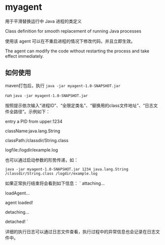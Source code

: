 # myagent
用于平滑替换运行中 Java 进程的类定义

Class definition for smooth replacement of running Java processes

使用该 agent 可以在不重启进程的情况下修改代码，并且立即生效。

The agent can modify the code without restarting the process and take effect immediately.

## 如何使用
maven打包后，执行 `java -jar myagent-1.0-SNAPSHOT.jar`

run `java -jar myagent-1.0-SNAPSHOT.jar`


按照提示依次输入“进程ID”、“全限定类名”、“替换用的class文件地址”、“日志文件全路径”。示例如下：

entry a PID from upper:1234

className:java.lang.String

classPath:/classdir/String.class

logfile:/logdir/example.log

也可以通过启动参数的形势传递，如：

`java -jar myagent-1.0-SNAPSHOT.jar 1234 java.lang.String /classdir/String.class /logdir/example.log`

如果正常执行结束将会看到如下信息：
`
attaching...

loadAgent...

agent loaded!

detaching...

detached!
`

详细的执行日志可以通过日志文件查看，执行过程中的异常信息也会记录在日志文件中。